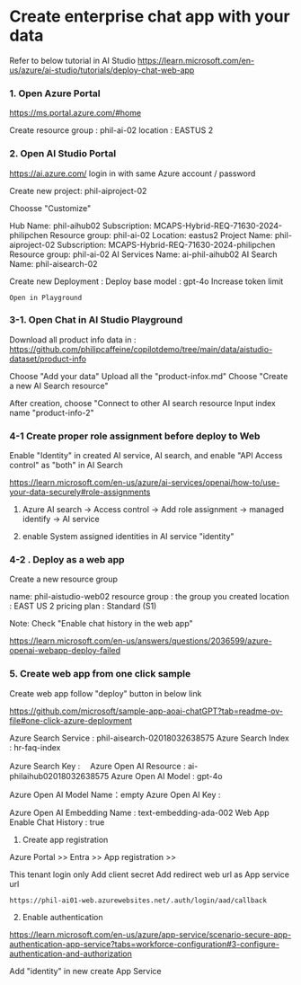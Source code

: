
# Create enterprise chat app with your data 

Refer to below tutorial in AI Studio 
https://learn.microsoft.com/en-us/azure/ai-studio/tutorials/deploy-chat-web-app




### 1. Open Azure Portal 

https://ms.portal.azure.com/#home

Create resource group : phil-ai-02 
    location : EASTUS 2 


### 2. Open AI Studio Portal 

https://ai.azure.com/
login in with same Azure account / password 

Create new project:  phil-aiproject-02

Choosse "Customize"

Hub
Name: phil-aihub02
Subscription: MCAPS-Hybrid-REQ-71630-2024-philipchen
Resource group: phil-ai-02
Location: eastus2
Project
Name: phil-aiproject-02
Subscription: MCAPS-Hybrid-REQ-71630-2024-philipchen
Resource group: phil-ai-02
AI Services
Name: ai-phil-aihub02
AI Search
Name: phil-aisearch-02


Create new Deployment : 
    Deploy base model : gpt-4o
    Increase token limit 

    Open in Playground
    

### 3-1. Open Chat in AI Studio Playground 


Download all product info data in : 
https://github.com/philipcaffeine/copilotdemo/tree/main/data/aistudio-dataset/product-info


Choose "Add your data" 
Upload all the "product-infox.md" 
Choose "Create a new AI Search resource" 

After creation, choose "Connect to other AI search resource
Input index name "product-info-2"


### 4-1 Create proper role assignment before deploy to Web

Enable "Identity" in created AI service, AI search, and enable "API Access control" as "both" in AI Search 

https://learn.microsoft.com/en-us/azure/ai-services/openai/how-to/use-your-data-securely#role-assignments


1. Azure AI search -> Access control -> Add role assignment 
 -> managed identify -> AI service 

2. enable System assigned identities in AI service "identity"


### 4-2 . Deploy as a web app 

Create a new resource group 

name: phil-aistudio-web02
resource group : the group you created
location : EAST US 2 
pricing plan : Standard (S1)

Note: Check "Enable chat history in the web app" 

https://learn.microsoft.com/en-us/answers/questions/2036599/azure-openai-webapp-deploy-failed



### 5. Create web app from one click sample 

Create web app follow "deploy" button in below link 

https://github.com/microsoft/sample-app-aoai-chatGPT?tab=readme-ov-file#one-click-azure-deployment


Azure Search Service : phil-aisearch-02018032638575
Azure Search Index : hr-faq-index

Azure Search Key :　
Azure Open AI Resource : ai-philaihub02018032638575
Azure Open AI Model : gpt-4o

Azure Open AI Model Name：empty 
Azure Open AI Key : 

Azure Open AI Embedding Name : text-embedding-ada-002
Web App Enable Chat History  : true




1. Create app registration

Azure Portal >> Entra >> App registration >> 

This tenant login only 
Add client secret 
Add redirect web url as App service url 

    https://phil-ai01-web.azurewebsites.net/.auth/login/aad/callback


2. Enable authentication 

https://learn.microsoft.com/en-us/azure/app-service/scenario-secure-app-authentication-app-service?tabs=workforce-configuration#3-configure-authentication-and-authorization

Add "identity" in new create App Service



